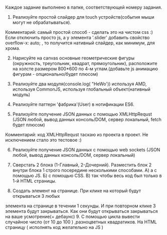 Каждое задание выполнено в папке, соответствующей номеру задания.

1. Реализуйте простой слайдер для touch устройств(события мыши могут не обрабатываться).

Комментарий: самый простой способ - сделать это на чистом css :)
Если отключить просто js, а у элемента '.slider' добавить свойство overflow-x: auto; , то получится нативный слайдер, как минимум, для хрома.

2. Нарисуйте на canvas основные геометрические фигуры (окружность, треугольник, квадрат, прямоугольник), расположите на холсте размером 800*600 по 4-м углам.(добавьте js анимацию фигурам - опционально/будет плюсом)

3. Реализуйте два модуля(console.log( "HeWo')) используя AMD, используя CommonJS, используя глобальный объект(нативный модуль)

4. Реализуйте паттерн 'фабрика'(User) в нотификации ES6.

5. Реализуйте получение JSON данных с помощью XMLHttpRequst (JSON любой, вывод данных консоль/DOM, сервер локальный, fetch будет плюсом)

Комментарий: код XMLHttpRequst таскаю из проекта в проект. Не исключением стало это тестовое :)

6. Реализуйте получение JSON данных с помощью web sockets (JSON любой, вывод данных консоль/DOM, сервер локальный)

7. Сверстать 2 блока (1-Главный, 2-Дочерний). Разместить блок 2 внутри блока 1 строго посередине несколькими способами.
  А) а с помощью JS.
  Б) с помощью CSS.
  В) так чтобы весь код был только в 1-й HTML страницы. 

8. Создать элемент на странице. При клике на который будут открываться 3 любых

элемента на странице в течении 1 секунды. И при повторном клике 3 элемента будут
закрываться.
Как они будут открываться закрываться на ваше усмотрение(+ дебаунс)
9. С помощью цикла вывести случайное число (от 10 до 100 ) ,разноцветных
квадратиков. На HTML страницу ( исполнять код желательно на JS )